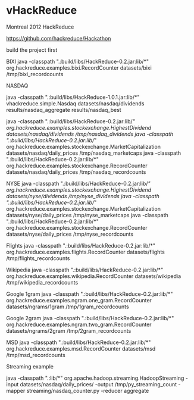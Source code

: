 vHackReduce
===========

Montreal 2012 HackReduce

https://github.com/hackreduce/Hackathon

build the project first

BIXI
java -classpath ".:build/libs/HackReduce-0.2.jar:lib/*" org.hackreduce.examples.bixi.RecordCounter datasets/bixi /tmp/bixi_recordcounts

NASDAQ

java -classpath ".:build/libs/HackReduce-1.0.1.jar:lib/*" vhackreduce.simple.Nasdaq datasets/nasdaq/dividends results/nasdaq_aggregate results/nasdaq_best

java -classpath ".:build/libs/HackReduce-0.2.jar:lib/*" org.hackreduce.examples.stockexchange.HighestDividend datasets/nasdaq/dividends /tmp/nasdaq_dividends
java -classpath ".:build/libs/HackReduce-0.2.jar:lib/*" org.hackreduce.examples.stockexchange.MarketCapitalization datasets/nasdaq/daily_prices /tmp/nasdaq_marketcaps
java -classpath ".:build/libs/HackReduce-0.2.jar:lib/*" org.hackreduce.examples.stockexchange.RecordCounter datasets/nasdaq/daily_prices /tmp/nasdaq_recordcounts

NYSE
java -classpath ".:build/libs/HackReduce-0.2.jar:lib/*" org.hackreduce.examples.stockexchange.HighestDividend datasets/nyse/dividends /tmp/nyse_dividends
java -classpath ".:build/libs/HackReduce-0.2.jar:lib/*" org.hackreduce.examples.stockexchange.MarketCapitalization datasets/nyse/daily_prices /tmp/nyse_marketcaps
java -classpath ".:build/libs/HackReduce-0.2.jar:lib/*" org.hackreduce.examples.stockexchange.RecordCounter datasets/nyse/daily_prices /tmp/nyse_recordcounts

Flights
java -classpath ".:build/libs/HackReduce-0.2.jar:lib/*" org.hackreduce.examples.flights.RecordCounter datasets/flights /tmp/flights_recordcounts

Wikipedia
java -classpath ".:build/libs/HackReduce-0.2.jar:lib/*" org.hackreduce.examples.wikipedia.RecordCounter datasets/wikipedia /tmp/wikipedia_recordcounts

Google 1gram
java -classpath ".:build/libs/HackReduce-0.2.jar:lib/*" org.hackreduce.examples.ngram.one_gram.RecordCounter datasets/ngrams/1gram /tmp/1gram_recordcounts

Google 2gram
java -classpath ".:build/libs/HackReduce-0.2.jar:lib/*" org.hackreduce.examples.ngram.two_gram.RecordCounter datasets/ngrams/2gram /tmp/2gram_recordcounts

MSD
java -classpath ".:build/libs/HackReduce-0.2.jar:lib/*" org.hackreduce.examples.msd.RecordCounter datasets/msd /tmp/msd_recordcounts

Streaming example

java -classpath ".:lib/*" org.apache.hadoop.streaming.HadoopStreaming -input datasets/nasdaq/daily_prices/ -output /tmp/py_streaming_count -mapper streaming/nasdaq_counter.py -reducer aggregate


